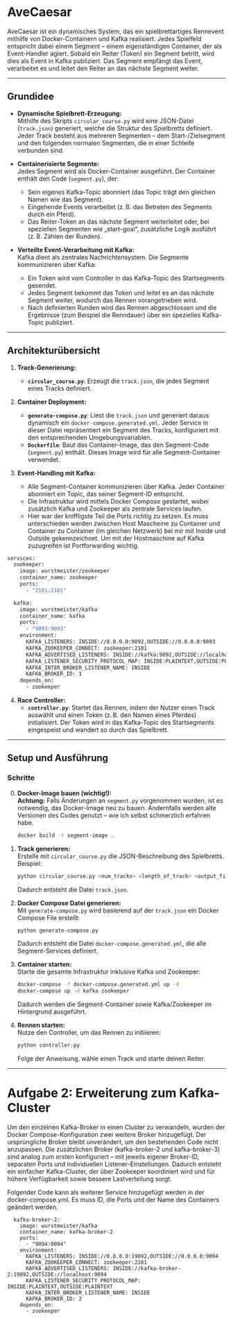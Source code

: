 # AveCaesar

AveCaesar ist ein dynamisches System, das ein spielbrettartiges Rennevent mithilfe von Docker-Containern und Kafka realisiert. Jedes Spielfeld entspricht dabei einem Segment – einem eigenständigen Container, der als Event-Handler agiert. Sobald ein Reiter (Token) ein Segment betritt, wird dies als Event in Kafka publiziert. Das Segment empfängt das Event, verarbeitet es und leitet den Reiter an das nächste Segment weiter.

---

## Grundidee

- **Dynamische Spielbrett-Erzeugung:**  
  Mithilfe des Skripts `circular_course.py` wird eine JSON-Datei (`track.json`) generiert, welche die Struktur des Spielbretts definiert. Jeder Track besteht aus mehreren Segmenten – dem Start-/Zielsegment und den folgenden normalen Segmenten, die in einer Schleife verbunden sind.

- **Containerisierte Segmente:**  
  Jedes Segment wird als Docker-Container ausgeführt. Der Container enthält den Code (`segment.py`), der:
  - Sein eigenes Kafka-Topic abonniert (das Topic trägt den gleichen Namen wie das Segment).
  - Eingehende Events verarbeitet (z. B. das Betreten des Segments durch ein Pferd).
  - Das Reiter-Token an das nächste Segment weiterleitet oder, bei speziellen Segmenten wie „start-goal“, zusätzliche Logik ausführt (z. B. Zählen der Runden).

- **Verteilte Event-Verarbeitung mit Kafka:**  
  Kafka dient als zentrales Nachrichtensystem. Die Segmente kommunizieren über Kafka:
  - Ein Token wird vom Controller in das Kafka-Topic des Startsegments gesendet.
  - Jedes Segment bekommt das Token und leitet es an das nächste Segment weiter, wodurch das Rennen vorangetrieben wird.
  - Nach definierten Runden wird das Rennen abgeschlossen und die Ergebnisse (zum Beispiel die Renndauer) über ein spezielles Kafka-Topic publiziert.

---

## Architekturübersicht

1. **Track-Generierung:**  
   - **`circular_course.py`**: Erzeugt die `track.json`, die jedes Segment eines Tracks definiert.
  
2. **Container Deployment:**  
   - **`generate-compose.py`**: Liest die `track.json` und generiert daraus dynamisch ein `docker-compose.generated.yml`. Jeder Service in dieser Datei repräsentiert ein Segment des Tracks, konfiguriert mit den entsprechenden Umgebungsvariablen.
   - **`Dockerfile`**: Baut das Container-Image, das den Segment-Code (`segment.py`) enthält. Dieses Image wird für alle Segment-Container verwendet.

3. **Event-Handling mit Kafka:**  
   - Alle Segment-Container kommunizieren über Kafka. Jeder Container abonniert ein Topic, das seiner Segment-ID entspricht.
   - Die Infrastruktur wird mittels Docker Compose gestartet, wobei zusätzlich Kafka und Zookeeper als zentrale Services laufen.
   - Hier war der kniffligste Teil die Ports richtig zu setzen. Es muss unterschieden werden zwischen Host Mascheine zu Container und Container zu Container (im gleichen Netzwerk) bei mir mit Inside und Outside gekennzeichnet. Um mit der Hostmaschine auf Kafka zuzugreifen ist Portforwarding wichtig.
```bash
services:
  zookeeper:
    image: wurstmeister/zookeeper
    container_name: zookeeper
    ports:
      - "2181:2181"

  kafka:
    image: wurstmeister/kafka
    container_name: kafka
    ports:
      - "9093:9093"
    environment:
      KAFKA_LISTENERS: INSIDE://0.0.0.0:9092,OUTSIDE://0.0.0.0:9093
      KAFKA_ZOOKEEPER_CONNECT: zookeeper:2181
      KAFKA_ADVERTISED_LISTENERS: INSIDE://kafka:9092,OUTSIDE://localhost:9093
      KAFKA_LISTENER_SECURITY_PROTOCOL_MAP: INSIDE:PLAINTEXT,OUTSIDE:PLAINTEXT
      KAFKA_INTER_BROKER_LISTENER_NAME: INSIDE
      KAFKA_BROKER_ID: 1
    depends_on:
      - zookeeper
```

4. **Race Controller:**  
   - **`controller.py`**: Startet das Rennen, indem der Nutzer einen Track auswählt und einen Token (z. B. den Namen eines Pferdes) initialisiert. Der Token wird in das Kafka-Topic des Startsegments eingespeist und wandert so durch das Spielbrett.

---

## Setup und Ausführung

### Schritte

0. **Docker-Image bauen (wichtig!):**  
   **Achtung:** Falls Änderungen an `segment.py` vorgenommen wurden, ist es notwendig, das Docker-Image neu zu bauen. Andernfalls werden alte Versionen des Codes genutzt – wie ich selbst schmerzlich erfahren habe.  
   
   ```bash
   docker build -t segment-image .
   ```
   
1. **Track generieren:**  
   Erstelle mit `circular_course.py` die JSON-Beschreibung des Spielbretts.  
   Beispiel:
   
   ```bash
   python circular_course.py <num_tracks> <length_of_track> <output_file>
   ```
   
   Dadurch entsteht die Datei `track.json`.

2. **Docker Compose Datei generieren:**  
   Mit `generate-compose.py` wird basierend auf der `track.json` ein Docker Compose File erstellt:
   
   ```bash
   python generate-compose.py
   ```
   
   Dadurch entsteht die Datei `docker-compose.generated.yml`, die alle Segment-Services definiert.

3. **Container starten:**  
   Starte die gesamte Infrastruktur inklusive Kafka und Zookeeper:
   
   ```bash
   docker-compose -f docker-compose.generated.yml up -d
   docker-compose up -d kafka zookeeper
   ```
   
   Dadurch werden die Segment-Container sowie Kafka/Zookeeper im Hintergrund ausgeführt.

4. **Rennen starten:**  
   Nutze den Controller, um das Rennen zu initiieren:
   
   ```bash
   python controller.py
   ```
   
   Folge der Anweisung, wähle einen Track und starte deinen Reiter.

---

# Aufgabe 2: Erweiterung zum Kafka-Cluster

Um den einzelnen Kafka-Broker in einen Cluster zu verwandeln, wurden der Docker Compose-Konfiguration zwei weitere Broker hinzugefügt. Der ursprüngliche Broker bleibt unverändert, um den bestehenden Code nicht anzupassen. Die zusätzlichen Broker (kafka-broker-2 und kafka-broker-3) sind analog zum ersten konfiguriert – mit jeweils eigener Broker-ID, separaten Ports und individuellen Listener-Einstellungen. Dadurch entsteht ein einfacher Kafka-Cluster, der über Zookeeper koordiniert wird und für höhere Verfügbarkeit sowie bessere Lastverteilung sorgt.

Folgender Code kann als weiterer Service hinzugefügt werden in der docker-compose.yml. Es muss ID, die Ports und der Name des Containers geändert werden. 

```
  kafka-broker-2:
    image: wurstmeister/kafka
    container_name: kafka-broker-2
    ports:
      - "9094:9094"
    environment:
      KAFKA_LISTENERS: INSIDE://0.0.0.0:19092,OUTSIDE://0.0.0.0:9094
      KAFKA_ZOOKEEPER_CONNECT: zookeeper:2181
      KAFKA_ADVERTISED_LISTENERS: INSIDE://kafka-broker-2:19092,OUTSIDE://localhost:9094
      KAFKA_LISTENER_SECURITY_PROTOCOL_MAP: INSIDE:PLAINTEXT,OUTSIDE:PLAINTEXT
      KAFKA_INTER_BROKER_LISTENER_NAME: INSIDE
      KAFKA_BROKER_ID: 2
    depends_on:
      - zookeeper
```






